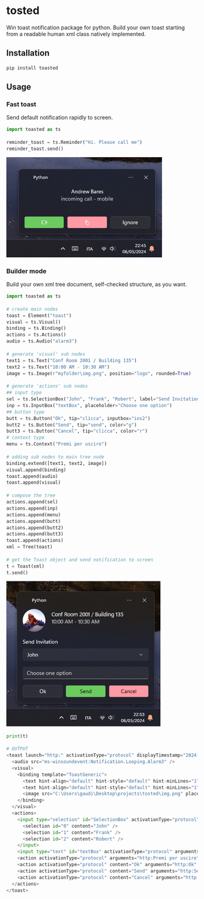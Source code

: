 # tosted
Win toast notification package for python.
Build your own toast starting from a readable human xml class natively implemented.

## Installation

```bash
pip install toasted
```

## Usage

### Fast toast
Send default notification rapidly to screen.

```python
import toasted as ts

reminder_toast = ts.Reminder("Hi. Please call me")
reminder_toast.send()

```

![image](https://github.com/MekJohn/toasted/blob/main/test/Incoming_call.png)


### Builder mode
Build your own xml tree document, self-checked structure, as you want.

```python
import toasted as ts

# create main nodes
toast = Element("toast")
visual = ts.Visual()
binding = ts.Binding()
actions = ts.Actions()
audio = ts.Audio("alarm3")

# generate 'visual' sub nodes
text1 = ts.Text("Conf Room 2001 / Building 135")
text2 = ts.Text("10:00 AM - 10:30 AM")
image = ts.Image(r"myfolder\img.png", position="logo", rounded=True)

# generate 'actions' sub nodes
## input type
sel = ts.SelectionBox("John", "Frank", "Robert", label="Send Invitation")
inp = ts.InputBox("textBox", placeholder="Choose one option")
## button type
butt = ts.Button("Ok", tip="clicca", inputbox="ins2")
butt2 = ts.Button("Send", tip="send", color="g")
butt3 = ts.Button("Cancel", tip="clicca", color="r")
# context type
menu = ts.Context("Premi per uscire")

# adding sub nodes to main tree node
binding.extend([text1, text2, image])
visual.append(binding)
toast.append(audio)
toast.append(visual)

# compose the tree
actions.append(sel)
actions.append(inp)
actions.append(menu)
actions.append(butt)
actions.append(butt2)
actions.append(butt3)
toast.append(actions)
xml = Tree(toast)

# get the Toast object and send notification to screen
t = Toast(xml)
t.send()
```

![image](https://github.com/MekJohn/toasted/blob/main/test/meeting.png)

```python
print(t)

# OUTPUT
<toast launch="http:" activationType="protocol" displayTimestamp="2024-05-06T22:52:58+00:00" useButtonStyle="true">
  <audio src="ms-winsoundevent:Notification.Looping.Alarm3" />
  <visual>
    <binding template="ToastGeneric">
      <text hint-align="default" hint-style="default" hint-minLines="1">Conf Room 2001 / Building 135</text>
      <text hint-align="default" hint-style="default" hint-minLines="1">10:00 AM - 10:30 AM</text>
      <image src="C:\Users\gaudi\Desktop\projects\tosted\img.png" placement="appLogoOverride" hint-crop="circle" />
    </binding>
  </visual>
  <actions>
    <input type="selection" id="SelectionBox" activationType="protocol" arguments="http:SelectionBox" title="Send Invitation" defaultInput="0">
      <selection id="0" content="John" />
      <selection id="1" content="Frank" />
      <selection id="2" content="Robert" />
    </input>
    <input type="text" id="textBox" activationType="protocol" arguments="http:textBox" placeHolderContent="Choose one option" />
    <action activationType="protocol" arguments="http:Premi per uscire" placement="contextMenu" content="Premi per uscire" />
    <action activationType="protocol" content="Ok" arguments="http:Ok" hint-toolTip="clicca" hint-inputId="ins2" />
    <action activationType="protocol" content="Send" arguments="http:Send" hint-toolTip="send" hint-buttonStyle="Success" />
    <action activationType="protocol" content="Cancel" arguments="http:Cancel" hint-toolTip="clicca" hint-buttonStyle="Critical" />
  </actions>
</toast>
```


